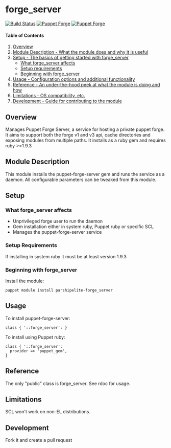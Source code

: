 # forge_server

[![Build Status](https://secure.travis-ci.org/parship/puppet-forge_server.png)](https://travis-ci.org/parship/puppet-forge_server)
[![Puppet Forge](https://img.shields.io/puppetforge/v/parshipelite/forge_server.svg)](https://forge.puppetlabs.com/parshipelite/forge_server)
[![Puppet Forge](https://img.shields.io/puppetforge/f/parshipelite/forge_server.svg)](https://forge.puppetlabs.com/parshipelite/forge_server)

#### Table of Contents

1. [Overview](#overview)
2. [Module Description - What the module does and why it is useful](#module-description)
3. [Setup - The basics of getting started with forge_server](#setup)
    * [What forge_server affects](#what-forge_server-affects)
    * [Setup requirements](#setup-requirements)
    * [Beginning with forge_server](#beginning-with-forge_server)
4. [Usage - Configuration options and additional functionality](#usage)
5. [Reference - An under-the-hood peek at what the module is doing and how](#reference)
5. [Limitations - OS compatibility, etc.](#limitations)
6. [Development - Guide for contributing to the module](#development)

## Overview

Manages Puppet Forge Server, a service for hosting a private puppet forge. It aims to support both the forge v1 and v3 api, cache directories and exposing modules from multiple paths. It installs as a ruby gem and requires ruby >=1.9.3

## Module Description

This module installs the puppet-forge-server gem and runs the service as a daemon. All configurable parameters can be tweaked from this module.

## Setup

### What forge_server affects

* Unprivileged forge user to run the daemon
* Gem installation either in system ruby, Puppet ruby or specific SCL
* Manages the puppet-forge-server service

### Setup Requirements

If installing in system ruby it must be at least version 1.9.3

### Beginning with forge_server

Install the module:

```
puppet module install parshipelite-forge_server
```

## Usage

To install puppet-forge-server:

```
class { '::forge_server': }
```

To install using Puppet ruby:

```
class { '::forge_server':
  provider => 'puppet_gem',
}
```

## Reference

The only "public" class is forge_server. See rdoc for usage.

## Limitations

SCL won't work on non-EL distributions.

## Development

Fork it and create a pull request
